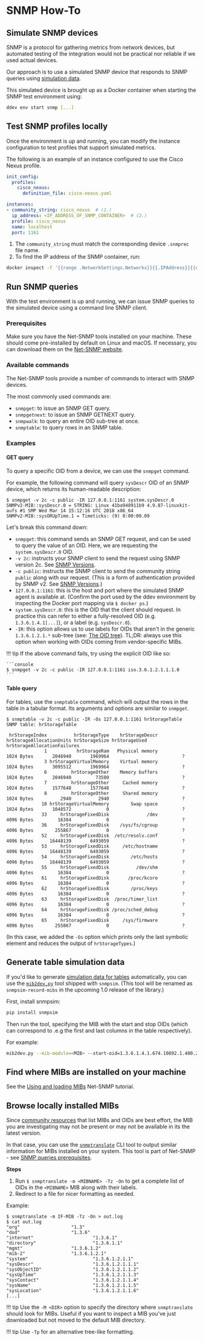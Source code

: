 # SNMP How-To

## Simulate SNMP devices

SNMP is a protocol for gathering metrics from network devices, but automated testing of the integration would not be practical nor reliable if we used actual devices.

Our approach is to use a simulated SNMP device that responds to SNMP queries using [simulation data](./sim-format.md).

This simulated device is brought up as a Docker container when starting the SNMP test environment using:

```bash
ddev env start snmp [...]
```

## Test SNMP profiles locally

Once the environment is up and running, you can modify the instance configuration to test profiles that support simulated metrics.

The following is an example of an instance configured to use the Cisco Nexus profile.

```yaml
init_config:
  profiles:
    cisco_nexus:
      definition_file: cisco-nexus.yaml

instances:
- community_string: cisco_nexus  # (1.)
  ip_address: <IP_ADDRESS_OF_SNMP_CONTAINER>  # (2.)
  profile: cisco_nexus
  name: localhost
  port: 1161
```

1. The `community_string` must match the corresponding device `.snmprec` file name.
2. To find the IP address of the SNMP container, run:

```bash
docker inspect -f '{{range .NetworkSettings.Networks}}{{.IPAddress}}{{end}}' dd-snmp
```

## Run SNMP queries

With the test environment is up and running, we can issue SNMP queries to the simulated device using a command line SNMP client.

### Prerequisites

Make sure you have the Net-SNMP tools installed on your machine. These should come pre-installed by default on Linux and macOS. If necessary, you can download them on the [Net-SNMP website](http://net-snmp.sourceforge.net/download.html).

### Available commands

The Net-SNMP tools provide a number of commands to interact with SNMP devices.

The most commonly used commands are:

- `snmpget`: to issue an SNMP GET query.
- `snmpgetnext`: to issue an SNMP GETNEXT query.
- `snmpwalk`: to query an entire OID sub-tree at once.
- `snmptable`: to query rows in an SNMP table.

### Examples

#### GET query

To query a specific OID from a device, we can use the `snmpget` command.

For example, the following command will query `sysDescr` OID of an SNMP device, which returns its human-readable description:

```console
$ snmpget -v 2c -c public -IR 127.0.0.1:1161 system.sysDescr.0
SNMPv2-MIB::sysDescr.0 = STRING: Linux 41ba948911b9 4.9.87-linuxkit-aufs #1 SMP Wed Mar 14 15:12:16 UTC 2018 x86_64
SNMPv2-MIB::sysORUpTime.1 = Timeticks: (9) 0:00:00.09
```

Let's break this command down:

- `snmpget`: this command sends an SNMP GET request, and can be used to query the value of an OID. Here, we are requesting the `system.sysDescr.0` OID.
- `-v 2c`: instructs your SNMP client to send the request using SNMP version 2c. See [SNMP Versions](#snmp-versions).
- `-c public`: instructs the SNMP client to send the community string `public` along with our request. (This is a form of authentication provided by SNMP v2. See [SNMP Versions](#snmp-versions).)
- `127.0.0.1:1161`: this is the host and port where the simulated SNMP agent is available at. (Confirm the port used by the ddev environment by inspecting the Docker port mapping via `$ docker ps`.)
- `system.sysDescr.0`: this is the OID that the client should request. In practice this can refer to either a fully-resolved OID (e.g. `1.3.6.1.4.1[...]`), or a label (e.g. `sysDescr.0`).
- `-IR`: this option allows us to use labels for OIDs that aren't in the generic `1.3.6.1.2.1.*` sub-tree (see: [The OID tree](./introduction.md#the-oid-tree)). TL;DR: always use this option when working with OIDs coming from vendor-specific MIBs.

!!! tip
    If the above command fails, try using the explicit OID like so:

    ```console
    $ snmpget -v 2c -c public -IR 127.0.0.1:1161 iso.3.6.1.2.1.1.1.0
    ```

#### Table query

For tables, use the `snmptable` command, which will output the rows in the table in a tabular format. Its arguments and options are similar to `snmpget`.

```console
$ snmptable -v 2c -c public -IR -Os 127.0.0.1:1161 hrStorageTable
SNMP table: hrStorageTable

 hrStorageIndex          hrStorageType    hrStorageDescr hrStorageAllocationUnits hrStorageSize hrStorageUsed hrStorageAllocationFailures
              1           hrStorageRam   Physical memory               1024 Bytes       2046940       1969964                           ?
              3 hrStorageVirtualMemory    Virtual memory               1024 Bytes       3095512       1969964                           ?
              6         hrStorageOther    Memory buffers               1024 Bytes       2046940         73580                           ?
              7         hrStorageOther     Cached memory               1024 Bytes       1577648       1577648                           ?
              8         hrStorageOther     Shared memory               1024 Bytes          2940          2940                           ?
             10 hrStorageVirtualMemory        Swap space               1024 Bytes       1048572             0                           ?
             33     hrStorageFixedDisk              /dev               4096 Bytes         16384             0                           ?
             36     hrStorageFixedDisk    /sys/fs/cgroup               4096 Bytes        255867             0                           ?
             52     hrStorageFixedDisk  /etc/resolv.conf               4096 Bytes      16448139       6493059                           ?
             53     hrStorageFixedDisk     /etc/hostname               4096 Bytes      16448139       6493059                           ?
             54     hrStorageFixedDisk        /etc/hosts               4096 Bytes      16448139       6493059                           ?
             55     hrStorageFixedDisk          /dev/shm               4096 Bytes         16384             0                           ?
             61     hrStorageFixedDisk       /proc/kcore               4096 Bytes         16384             0                           ?
             62     hrStorageFixedDisk        /proc/keys               4096 Bytes         16384             0                           ?
             63     hrStorageFixedDisk  /proc/timer_list               4096 Bytes         16384             0                           ?
             64     hrStorageFixedDisk /proc/sched_debug               4096 Bytes         16384             0                           ?
             65     hrStorageFixedDisk     /sys/firmware               4096 Bytes        255867             0                           ?
```

(In this case, we added the `-Os` option which prints only the last symbolic element and reduces the output of `hrStorageTypes`.)

## Generate table simulation data

If you'd like to generate [simulation data for tables](./sim-format.md#tables) automatically, you can use the [`mib2dev.py`](http://snmplabs.com/snmpsim/documentation/building-simulation-data.html?highlight=snmpsim-record-mibs#examples) tool shipped with `snmpsim`. (This tool will be renamed as `snmpsim-record-mibs` in the upcoming 1.0 release of the library.)

First, install snmpsim:

```bash
pip install snmpsim
```

Then run the tool, specifying the MIB with the start and stop OIDs (which can correspond to .e.g the first and last columns in the table respectively).

For example:

```bash
mib2dev.py --mib-module=<MIB> --start-oid=1.3.6.1.4.1.674.10892.1.400.20 --stop-oid=1.3.6.1.4.1.674.10892.1.600.12 > /path/to/mytable.snmprec
```

## Find where MIBs are installed on your machine

See the [Using and loading MIBs](http://net-snmp.sourceforge.net/wiki/index.php/TUT:Using_and_loading_MIBS) Net-SNMP tutorial.

## Browse locally installed MIBs

Since [community resources](./introduction.md#tools-and-resources) that list MIBs and OIDs are best effort, the MIB you are investigating may not be present or may not be available in its the latest version.

In that case, you can use the [`snmptranslate`](http://net-snmp.sourceforge.net/tutorial/tutorial-5/commands/snmptranslate.html) CLI tool to output similar information for MIBs installed on your system. This tool is part of Net-SNMP - see [SNMP queries prerequisites](#prerequisites).

**Steps**

1. Run `$ snmptranslate -m <MIBNAME> -Tz -On` to get a complete list of OIDs in the `<MIBNAME>` MIB along with their labels.
2. Redirect to a file for nicer formatting as needed.

Example:

```console
$ snmptranslate -m IF-MIB -Tz -On > out.log
$ cat out.log
"org"                   "1.3"
"dod"                   "1.3.6"
"internet"                      "1.3.6.1"
"directory"                     "1.3.6.1.1"
"mgmt"                  "1.3.6.1.2"
"mib-2"                 "1.3.6.1.2.1"
"system"                        "1.3.6.1.2.1.1"
"sysDescr"                      "1.3.6.1.2.1.1.1"
"sysObjectID"                   "1.3.6.1.2.1.1.2"
"sysUpTime"                     "1.3.6.1.2.1.1.3"
"sysContact"                    "1.3.6.1.2.1.1.4"
"sysName"                       "1.3.6.1.2.1.1.5"
"sysLocation"                   "1.3.6.1.2.1.1.6"
[...]
```

!!! tip
    Use the `-M <DIR>` option to specify the directory where `snmptranslate` should look for MIBs. Useful if you want to inspect a MIB you've just downloaded but not moved to the default MIB directory.

!!! tip
    Use `-Tp` for an alternative tree-like formatting.
